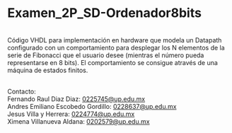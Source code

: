 <h1>Examen_2P_SD-Ordenador8bits</h1>
<br>
Código VHDL para implementación en hardware que modela un Datapath configurado con un comportamiento para desplegar los N elementos de la serie de Fibonacci que el usuario desee (mientras el número pueda representarse en 8 bits). 
El comportamiento se consigue através de una máquina de estados finitos. 
<br><br>

Contacto:<br>
Fernando Raul Diaz Diaz: 0225745@up.edu.mx<br>
Andres Emiliano Escobedo Gordillo: 0228637@up.edu.mx<br>
Jesus Villa y Herrera: 0224774@up.edu.mx<br>
Ximena Villanueva Aldana: 0202579@up.edu.mx<br>
